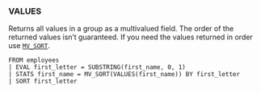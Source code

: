 <!--
This is generated by ESQL’s AbstractFunctionTestCase. Do no edit it. See ../README.md for how to regenerate it.
-->

### VALUES
Returns all values in a group as a multivalued field. The order of the returned values isn’t guaranteed. If you need the values returned in order use [`MV_SORT`](https://www.elastic.co/docs/reference/elasticsearch/query-languages/esql/esql-functions-operators#esql-mv_sort).

```esql
FROM employees
| EVAL first_letter = SUBSTRING(first_name, 0, 1)
| STATS first_name = MV_SORT(VALUES(first_name)) BY first_letter
| SORT first_letter
```
